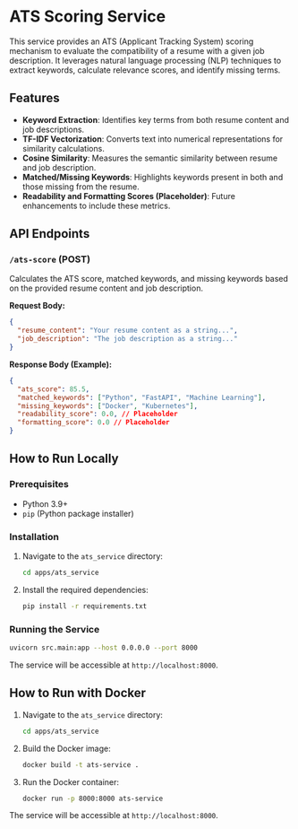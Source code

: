 # ATS Scoring Service

This service provides an ATS (Applicant Tracking System) scoring mechanism to evaluate the compatibility of a resume with a given job description. It leverages natural language processing (NLP) techniques to extract keywords, calculate relevance scores, and identify missing terms.

## Features

- **Keyword Extraction**: Identifies key terms from both resume content and job descriptions.
- **TF-IDF Vectorization**: Converts text into numerical representations for similarity calculations.
- **Cosine Similarity**: Measures the semantic similarity between resume and job description.
- **Matched/Missing Keywords**: Highlights keywords present in both and those missing from the resume.
- **Readability and Formatting Scores (Placeholder)**: Future enhancements to include these metrics.

## API Endpoints

### `/ats-score` (POST)

Calculates the ATS score, matched keywords, and missing keywords based on the provided resume content and job description.

**Request Body:**

```json
{
  "resume_content": "Your resume content as a string...",
  "job_description": "The job description as a string..."
}
```

**Response Body (Example):**

```json
{
  "ats_score": 85.5,
  "matched_keywords": ["Python", "FastAPI", "Machine Learning"],
  "missing_keywords": ["Docker", "Kubernetes"],
  "readability_score": 0.0, // Placeholder
  "formatting_score": 0.0 // Placeholder
}
```

## How to Run Locally

### Prerequisites

- Python 3.9+
- `pip` (Python package installer)

### Installation

1. Navigate to the `ats_service` directory:
   ```bash
   cd apps/ats_service
   ```

2. Install the required dependencies:
   ```bash
   pip install -r requirements.txt
   ```

### Running the Service

```bash
uvicorn src.main:app --host 0.0.0.0 --port 8000
```

The service will be accessible at `http://localhost:8000`.

## How to Run with Docker

1. Navigate to the `ats_service` directory:
   ```bash
   cd apps/ats_service
   ```

2. Build the Docker image:
   ```bash
   docker build -t ats-service .
   ```

3. Run the Docker container:
   ```bash
   docker run -p 8000:8000 ats-service
   ```

The service will be accessible at `http://localhost:8000`.